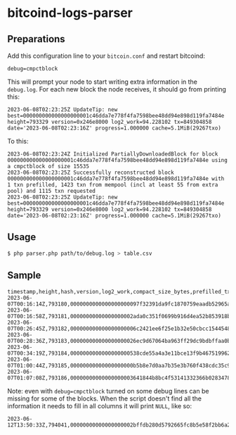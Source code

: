 # bitcoind-logs-parser


## Preparations

Add this configuration line to your `bitcoin.conf` and restart bitcoind:

```
debug=cmpctblock
```

This will prompt your node to start writing extra information in the `debug.log`.
For each new block the node receives, it should go from printing this:

```
2023-06-08T02:23:25Z UpdateTip: new best=000000000000000000001c46dda7e778f4fa7598bee48dd94e898d119fa7484e height=793329 version=0x246e8000 log2_work=94.228102 tx=849304858 date='2023-06-08T02:23:16Z' progress=1.000000 cache=5.1MiB(29267txo)
```

To this:

```
2023-06-08T02:23:24Z Initialized PartiallyDownloadedBlock for block 000000000000000000001c46dda7e778f4fa7598bee48dd94e898d119fa7484e using a cmpctblock of size 15535
2023-06-08T02:23:25Z Successfully reconstructed block 000000000000000000001c46dda7e778f4fa7598bee48dd94e898d119fa7484e with 1 txn prefilled, 1423 txn from mempool (incl at least 55 from extra pool) and 1115 txn requested
2023-06-08T02:23:25Z UpdateTip: new best=000000000000000000001c46dda7e778f4fa7598bee48dd94e898d119fa7484e height=793329 version=0x246e8000 log2_work=94.228102 tx=849304858 date='2023-06-08T02:23:16Z' progress=1.000000 cache=5.1MiB(29267txo)
```


## Usage

```bash
$ php parser.php path/to/debug.log > table.csv
```


## Sample

```
timestamp,height,hash,version,log2_work,compact_size_bytes,prefilled_txs,mempool_txs,extra_mempool_txs,requested_txs,validation_time
2023-06-07T00:16:14Z,793180,0000000000000000000097f32391da9fc1870759eaadb52965ae30f4a3202732,0x328de000,94.226061,15724,1,2392,0,162,1
2023-06-07T00:16:58Z,793181,00000000000000000002ada0c351f0699b916d4ea52b853918b10920b7c68f2f,0x31070000,94.226075,13507,1,2022,2,163,1
2023-06-07T00:26:45Z,793182,000000000000000000006c2421ee6f25e1b32e50cbcc1544548a4981e9eae2fd,0x318d8000,94.226089,23287,1,3758,51,72,1
2023-06-07T00:28:36Z,793183,000000000000000000026ec9d67064ba963ff29dc9bdbffaa0bdb5faaba897f6,0x20000000,94.226102,25928,1,4077,7,186,1
2023-06-07T00:34:19Z,793184,0000000000000000000538cde55a4a3e11bce13f9b467519962b2bafde091fb8,0x201c6000,94.226116,30915,1,3110,53,1976,4
2023-06-07T01:00:44Z,793185,00000000000000000000b5b8e7d0aa7b35e3b760f438cdc35c92b66b45e0d0ea,0x2e52e000,94.226130,15901,1,2473,1,126,1
2023-06-07T01:07:08Z,793186,00000000000000000003641844b8bc4f53141332366b0283478935657220b00b,0x20008000,94.226143,23575,1,2415,5,1448,2
```

Note: even with `debug=cmpctblock` turned on some debug lines can be missing for some of the blocks.
When the script doesn't find all the information it needs to fill in all columns it will print `NULL`, like so:

```
2023-06-12T13:50:33Z,794041,00000000000000000002bffdb280d5792665fc8b5e58f2bb6a2bd794fe9950de,0x20200000,94.237812,14293,NULL,NULL,NULL,NULL,40
```
